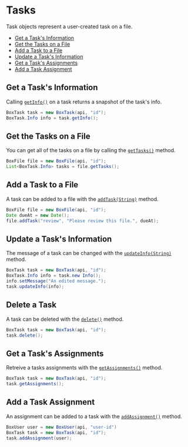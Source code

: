 Tasks
=====

Task objects represent a user-created task on a file.

* [Get a Task's Information](#get-a-tasks-information)
* [Get the Tasks on a File](#get-the-tasks-on-a-file)
* [Add a Task to a File](#add-a-task-to-a-file)
* [Update a Task's Information](#update-a-tasks-information)
* [Get a Task's Assignments](#get-a-tasks-assignments)
* [Add a Task Assignment](#add-a-task-assignment)

Get a Task's Information
------------------------

Calling [`getInfo()`][get-info] on a task returns a snapshot of the task's
info.

```java
BoxTask task = new BoxTask(api, "id");
BoxTask.Info info = task.getInfo();
```

[get-info]: https://box.github.io/box-java-sdk/javadoc/com/box/sdk/BoxTask.html#getInfo()

Get the Tasks on a File
-----------------------

You can get all of the tasks on a file by calling the
[`getTasks()`][get-tasks] method.

```java
BoxFile file = new BoxFile(api, "id");
List<BoxTask.Info> tasks = file.getTasks();
```

[get-tasks]: https://box.github.io/box-java-sdk/javadoc/com/box/sdk/BoxFile.html#getTasks()

Add a Task to a File
--------------------

A task can be added to a file with the [`addTask(String)`][add-task]
method.

```java
BoxFile file = new BoxFile(api, "id");
Date dueAt = new Date();
file.addTask("review", "Please review this file.", dueAt);
```

[add-task]: https://box.github.io/box-java-sdk/javadoc/com/box/sdk/BoxFile.html#addTask(java.lang.String)

Update a Task's Information
---------------------------

The message of a task can be changed with the
[`updateInfo(String)`][update-info] method.

```java
BoxTask task = new BoxTask(api, "id");
BoxTask.Info info = task.new Info();
info.setMessage("An edited message.");
task.updateInfo(info);
```

[update-info]: https://box.github.io/box-java-sdk/javadoc/com/box/sdk/BoxTask.html#updateInfo(java.lang.String)

Delete a Task
-------------

A task can be deleted with the [`delete()`][delete] method.

```java
BoxTask task = new BoxTask(api, "id");
task.delete();
```

[delete]: https://box.github.io/box-java-sdk/javadoc/com/box/sdk/BoxTask.html#delete()

Get a Task's Assignments
------------------------

Retreive a tasks assignments with the [`getAssignments()`][get-assignments] method.

```java
BoxTask task = new BoxTask(api, "id");
task.getAssignments();
```

[get-assignments]: https://box.github.io/box-java-sdk/javadoc/com/box/sdk/BoxTask.html#getAssignments()

Add a Task Assignment
---------------------

An assignment can be added to a task with the [`addAssignment()`][add-assignment] method.

```java
BoxUser user = new BoxUser(api, "user-id")
BoxTask task = new BoxTask(api, "id");
task.addAssignment(user);
```

[add-assignment]: https://box.github.io/box-java-sdk/javadoc/com/box/sdk/BoxTask.html#addAssignment()
